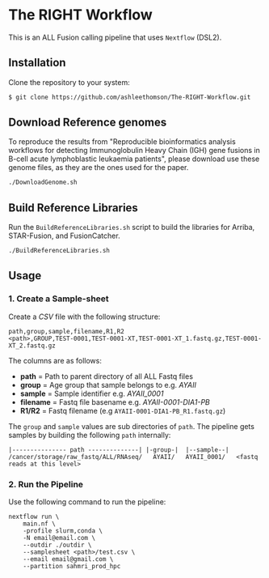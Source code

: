 # The RIGHT Workflow

This is an ALL Fusion calling pipeline that uses `Nextflow` (DSL2).

## Installation

Clone the repository to your system:

```bash
$ git clone https://github.com/ashleethomson/The-RIGHT-Workflow.git
```

## Download Reference genomes
To reproduce the results from "Reproducible bioinformatics analysis workflows for detecting Immunoglobulin Heavy Chain (IGH) gene fusions in B-cell acute lymphoblastic leukaemia patients", please download use these genome files, as they are the ones used for the paper.

```bash
./DownloadGenome.sh
```

## Build Reference Libraries


Run the `BuildReferenceLibraries.sh` script to build the libraries for Arriba, STAR-Fusion, and FusionCatcher.

```bash
./BuildReferenceLibraries.sh
```

## Usage

### 1. Create a Sample-sheet

Create a _CSV_ file with the following structure:

```text
path,group,sample,filename,R1,R2
<path>,GROUP,TEST-0001,TEST-0001-XT,TEST-0001-XT_1.fastq.gz,TEST-0001-XT_2.fastq.gz
```

The columns are as follows:

- **path** = Path to parent directory of all ALL Fastq files
- **group** = Age group that sample belongs to e.g. _AYAII_
- **sample** = Sample identifier e.g. _AYAII_0001_
- **filename** = Fastq file basename e.g. _AYAII-0001-DIA1-PB_
- **R1/R2** = Fastq filename (e.g `AYAII-0001-DIA1-PB_R1.fastq.gz`)

The `group` and `sample` values are sub directories of `path`. The pipeline gets samples
by building the following `path` internally:

```text
|--------------- path --------------| |-group-|  |--sample--|
/cancer/storage/raw_fastq/ALL/RNAseq/   AYAII/   AYAII_0001/   <fastq reads at this level>
```

### 2. Run the Pipeline

Use the following command to run the pipeline:

```shell
nextflow run \
    main.nf \
    -profile slurm,conda \
    -N email@email.com \
    --outdir ./outdir \
    --samplesheet <path>/test.csv \
    --email email@gmail.com \
    --partition sahmri_prod_hpc
```

